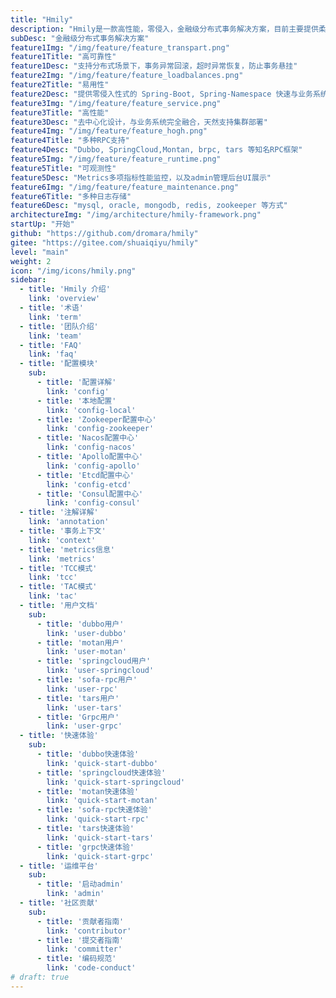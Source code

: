 ```yaml
---
title: "Hmily"
description: "Hmily是一款高性能，零侵入，金融级分布式事务解决方案，目前主要提供柔性事务的支持，包含 TCC, TAC(自动生成回滚SQL) 方案，未来还会支持 XA 等方案。"
subDesc: "金融级分布式事务解决方案"
feature1Img: "/img/feature/feature_transpart.png"
feature1Title: "高可靠性"
feature1Desc: "支持分布式场景下，事务异常回滚，超时异常恢复，防止事务悬挂"
feature2Img: "/img/feature/feature_loadbalances.png"
feature2Title: "易用性"
feature2Desc: "提供零侵入性式的 Spring-Boot, Spring-Namespace 快速与业务系统集成"
feature3Img: "/img/feature/feature_service.png"
feature3Title: "高性能"
feature3Desc: "去中心化设计，与业务系统完全融合，天然支持集群部署"
feature4Img: "/img/feature/feature_hogh.png"
feature4Title: "多种RPC支持"
feature4Desc: "Dubbo, SpringCloud,Montan, brpc, tars 等知名RPC框架"
feature5Img: "/img/feature/feature_runtime.png"
feature5Title: "可观测性"
feature5Desc: "Metrics多项指标性能监控，以及admin管理后台UI展示"
feature6Img: "/img/feature/feature_maintenance.png"
feature6Title: "多种日志存储"
feature6Desc: "mysql, oracle, mongodb, redis, zookeeper 等方式"
architectureImg: "/img/architecture/hmily-framework.png"
startUp: "开始"
github: "https://github.com/dromara/hmily"
gitee: "https://gitee.com/shuaiqiyu/hmily"
level: "main"
weight: 2
icon: "/img/icons/hmily.png"
sidebar:
  - title: 'Hmily 介绍'  	
    link: 'overview'
  - title: '术语'  	
    link: 'term'
  - title: '团队介绍'  	
    link: 'team'
  - title: 'FAQ'  	
    link: 'faq'
  - title: '配置模块'
    sub:
      - title: '配置详解'  	
        link: 'config'
      - title: '本地配置'  	
        link: 'config-local'
      - title: 'Zookeeper配置中心'  	
        link: 'config-zookeeper'
      - title: 'Nacos配置中心'  	
        link: 'config-nacos'
      - title: 'Apollo配置中心'  	
        link: 'config-apollo'
      - title: 'Etcd配置中心'  	
        link: 'config-etcd'
      - title: 'Consul配置中心'  	
        link: 'config-consul'
  - title: '注解详解'  	
    link: 'annotation'
  - title: '事务上下文'  	
    link: 'context'
  - title: 'metrics信息'  	
    link: 'metrics'
  - title: 'TCC模式'  	
    link: 'tcc'
  - title: 'TAC模式'  	
    link: 'tac'
  - title: '用户文档'
    sub:
      - title: 'dubbo用户'  	
        link: 'user-dubbo'
      - title: 'motan用户'  	
        link: 'user-motan'
      - title: 'springcloud用户'  	
        link: 'user-springcloud'
      - title: 'sofa-rpc用户'  	
        link: 'user-rpc'
      - title: 'tars用户'  	
        link: 'user-tars'
      - title: 'Grpc用户'  	
        link: 'user-grpc' 
  - title: '快速体验'
    sub:
      - title: 'dubbo快速体验'  	
        link: 'quick-start-dubbo'
      - title: 'springcloud快速体验'  	
        link: 'quick-start-springcloud'
      - title: 'motan快速体验'  	
        link: 'quick-start-motan'
      - title: 'sofa-rpc快速体验'  	
        link: 'quick-start-rpc'
      - title: 'tars快速体验'  	
        link: 'quick-start-tars'
      - title: 'grpc快速体验'  	
        link: 'quick-start-grpc'
  - title: '运维平台'
    sub:
      - title: '启动admin'  	
        link: 'admin'
  - title: '社区贡献'
    sub:
      - title: '贡献者指南'  	
        link: 'contributor'
      - title: '提交者指南'  	
        link: 'committer'
      - title: '编码规范'  	
        link: 'code-conduct'      
# draft: true
---
```



